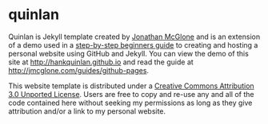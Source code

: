 quinlan
=====================
Quinlan is Jekyll template created by [Jonathan McGlone](http://jmcglone.com) and is an extension of a demo used in a [step-by-step beginners guide](http://jmcglone.com/guides/github-pages) to creating and hosting a personal website using GitHub and Jekyll. You can view the demo of this site at <http://hankquinlan.github.io> and read the guide at <http://jmcglone.com/guides/github-pages>. 

This website template is distributed under a [Creative Commons Attribution 3.0 Unported License](http://creativecommons.org/licenses/by/3.0/deed.en_US). Users are free to copy and re-use any and all of the code contained here without seeking my permissions as long as they give attribution and/or a link to my personal website.
